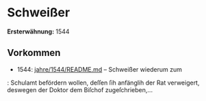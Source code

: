 # Schweißer

**Ersterwähnung:** 1544

## Vorkommen
- 1544: [jahre/1544/README.md](../jahre/1544/README.md) – Schweißer wiederum zum

: Schulamt befördern wollen, deſſen ſih anfänglih der Rat
verweigert, deswegen der Doktor dem Biſchof zugeſchrieben,...
